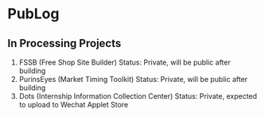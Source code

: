 # PubLog

## In Processing Projects

1. FSSB (Free Shop Site Builder) Status: Private, will be public after building
2. PurinsEyes (Market Timing Toolkit) Status: Private, will be public after building
3. Dots (Internship Information Collection Center) Status: Private, expected to upload to Wechat Applet Store
